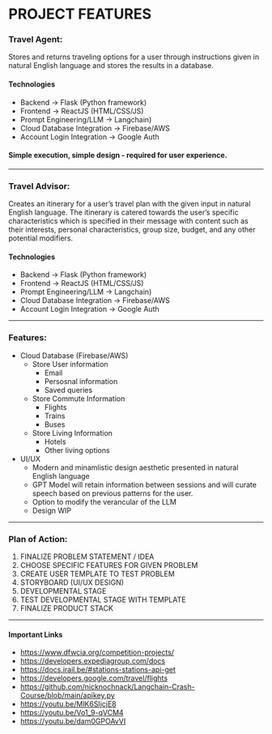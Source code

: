# PROJECT FEATURES
 
### Travel Agent:
Stores and returns traveling options for a user through instructions given in natural English language and stores the results in a database.
#### Technologies
- Backend → Flask (Python framework)
- Frontend → ReactJS (HTML/CSS/JS)
- Prompt Engineering/LLM → Langchain)
- Cloud Database Integration → Firebase/AWS
- Account Login Integration → Google Auth
#### Simple execution, simple design - required for user experience. 

---

### Travel Advisor:
Creates an itinerary for a user’s travel plan with the given input in natural English language. The itinerary is catered towards the user’s specific characteristics which is specified in their message with content such as their interests, personal characteristics, group size, budget, and any other potential modifiers.
#### Technologies
- Backend → Flask (Python framework)
- Frontend → ReactJS (HTML/CSS/JS)
- Prompt Engineering/LLM → Langchain)
- Cloud Database Integration → Firebase/AWS
- Account Login Integration → Google Auth

---
### Features:
- Cloud Database (Firebase/AWS)
  - Store User information
    - Email
    - Persosnal information
    - Saved queries
  - Store Commute Information
    - Flights
    - Trains
    - Buses
  - Store Living Information
    - Hotels
    - Other living options 
- UI/UX
  - Modern and minamlistic design aesthetic presented in natural English language
  - GPT Model will retain information between sessions and will curate speech based on previous patterns for the user.
  - Option to modify the verancular of the LLM 
  - Design WIP
 
---
### Plan of Action:
1. FINALIZE PROBLEM STATEMENT / IDEA
2. CHOOSE SPECIFIC FEATURES FOR GIVEN PROBLEM
3. CREATE USER TEMPLATE TO TEST PROBLEM
4. STORYBOARD (UI/UX DESIGN)
5. DEVELOPMENTAL STAGE
6. TEST DEVELOPMENTAL STAGE WITH TEMPLATE
7. FINALIZE PRODUCT STACK

---
#### Important Links
- https://www.dfwcia.org/competition-projects/
- https://developers.expediagroup.com/docs
- https://docs.irail.be/#stations-stations-api-get
- https://developers.google.com/travel/flights
- https://github.com/nicknochnack/Langchain-Crash-Course/blob/main/apikey.py
- https://youtu.be/MlK6SIjcjE8
- https://youtu.be/Vo1_9-qVCM4
- https://youtu.be/dam0GPOAvVI
